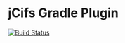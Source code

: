 jCifs Gradle Plugin
======================

[![Build Status](https://travis-ci.org/sakamotodesu/gradle-jcifs-plugin.svg?branch=master)](https://travis-ci.org/sakamotodesu/gradle-jcifs-plugin)

